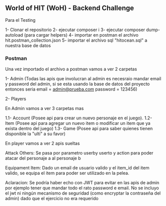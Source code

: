 <h2>World of HIT (WoH) - Backend Challenge</h2>
Para el Testing

1- Clonar el repositorio
2- ejecutar composer i
3- ejecutar composer dump-autoload (para cargar helpers)
4- importar en postman el archivo hit.postman_collection.json
5- importar el archivo sql "hitocean.sql" a nuestra base de datos

<h3>Postman</h3>

Una vez importado el archivo a postman vamos a ver 2 carpetas

1- Admin (Todas las apis que involucran al admin es necesraio mandar email y password del admin, si se esta usando la base de datos del proyecto entonces seria
email = admin@prueba.com
password = 123456)

2- Players

En Admin vamos a ver 3 carpetas mas

1.1- Account (Posee api para crear un nuevo personaje en el juego).
1.2- Item (Posee api para agregar un nuevo item o modificar un item que ya exista dentro del juego)
1.3- Game (Posee api para saber quienes tienen disponible la "ulti" a su favor)

En player vamos a ver 2 apis sueltas

Attack Others: Se pasa por parametro userby userto y action para poder atacar del personaje a al personaje b

Equipament Item: Dado un email de usuario valido y el item_id del item valido, se equipa el item para poder ser utilizado en la pelea.

Aclaracion: Se podría haber echo con JWT para evitar en las apis de admin por ejemplo tener que mandar todo el rato password e email. No se incluyo el jwt ni ningún mecanismo de seguridad (como encryptar la contraseña del admin) dado que el ejercicio no era requerido
